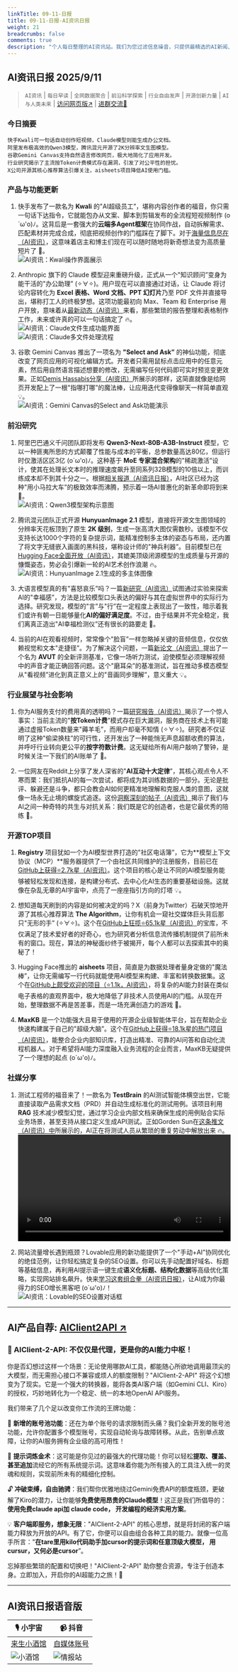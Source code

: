 ```yaml
---
linkTitle: 09-11-日报
title: 09-11-日报-AI资讯日报
weight: 21
breadcrumbs: false
comments: true
description: "个人每日整理的AI资讯站。我们为您过滤信息噪音，只提供最精选的AI新闻、最实用的AI工具与AI教程，助您高效获取人工智能领域的前沿动态"
---
```


## AI资讯日报 2025/9/11

>  `AI资讯` | `每日早读` | `全网数据聚合` | `前沿科学探索` | `行业自由发声` | `开源创新力量` | `AI与人类未来` | [访问网页版↗️](https://ai.hubtoday.app/) | [进群交流🤙](https://raw.githubusercontent.com/justlovemaki/CloudFlare-AI-Insight-Daily/main/docs/images/wechat.png)



### **今日摘要**

```
快手Kwali可一句话自动创作短视频，Claude模型则能生成办公文档。
阿里发布极高效的Qwen3模型，腾讯混元开源了2K分辨率文生图模型。
谷歌Gemini Canvas支持自然语言修改网页，极大地简化了应用开发。
行业研究揭示了主流按Token计费模式存在漏洞，引发了对公平性的担忧。
X公司开源其核心推荐算法引爆关注，aisheets项目降低AI使用门槛。
```



### 产品与功能更新
1.  快手发布了一款名为 **Kwali** 的"AI超级员工”，堪称内容创作者的福音，你只需一句话下达指令，它就能包办从文案、脚本到剪辑发布的全流程短视频制作 (o´ω'o)ﾉ。这背后是一套强大的**云端多Agent框架**在协同作战，自动拆解需求、匹配素材并完成合成，彻底把视频创作的门槛踩在了脚下。对于[海量信息尽在（AI资讯）](https://mp.weixin.qq.com/s?__biz=MzIzNjc1NzUzMw==&mid=2247824614&idx=1&sn=66ba853e81d671a9dfdd39c48cb98ada)，这意味着店主和博主们现在可以随时随地将新奇想法变为高质量短片了 🚀。<br/>![AI资讯：Kwali操作界面展示](https://source.hubtoday.app/images/2025/09/news_01k4t1m0z1fkhrrn75yj7f2qme.avif)

2.  Anthropic 旗下的 Claude 模型迎来重磅升级，正式从一个"知识顾问”变身为能干活的"办公助理” (✧∀✧)。用户现在可以直接通过对话，让 Claude 将讨论内容转化为 **Excel 表格、Word 文档、PPT 幻灯片**乃至 PDF 文件并直接导出，堪称打工人的终极梦想。这项功能最初向 Max、Team 和 Enterprise 用户开放，意味着从[最新动态（AI资讯）](https://www.xiaohu.ai/c/xiaohu-ai/claude-excel-ppt-pdf)来看，那些繁琐的报告整理和表格制作工作，未来或许真的可以一句话搞定了 🔥。<br/>![AI资讯：Claude文件生成功能界面](https://source.hubtoday.app/images/2025/09/news_01k4t1m3e4ex4v471ktf0axp7p.avif)<br/>![AI资讯：Claude多文件处理流程](https://source.hubtoday.app/images/2025/09/news_01k4t1m5y1f2r8560hy0mq1n1h.avif)

3.  谷歌 Gemini Canvas 推出了一项名为 **"Select and Ask”** 的神仙功能，彻底改变了网页应用的可视化编辑方式。开发者只需用鼠标点击应用中的任意元素，然后用自然语言描述想要的修改，无需编写任何代码即可实时预览变更效果。正如[Demis Hassabis分享（AI资讯）](https://x.com/demishassabis/status/1965477055770104312)所展示的那样，这简直就像是给网页开发配上了一根"指哪打哪”的魔法棒，让应用迭代变得像聊天一样简单直观 💡。<br/>![AI资讯：Gemini Canvas的Select and Ask功能演示](https://source.hubtoday.app/images/2025/09/news_01k4t1m840ftkthvpev897mcc9.avif)

### 前沿研究
1.  阿里巴巴通义千问团队即将发布 **Qwen3-Next-80B-A3B-Instruct** 模型，它以一种匪夷所思的方式颠覆了性能与成本的平衡，总参数量高达80亿，但运行时仅激活区区3亿 (o´ω'o)ﾉ。这种基于 **MoE 专家混合架构**的"稀疏激活”设计，使其在处理长文本时的推理速度飙升至同系列32B模型的10倍以上，而训练成本却不到其十分之一。根据[相关报道（AI资讯日报）](https://www.aibase.com/zh/news/21177)，AI社区已经为这种"用小马拉大车”的极致效率而沸腾，预示着一场AI普惠化的新革命即将到来 🚀。<br/>![AI资讯：Qwen3模型架构示意图](https://source.hubtoday.app/images/2025/09/news_01k4t1m9zvetqbcfsbqckxf8hp.avif)

2.  腾讯混元团队正式开源 **HunyuanImage 2.1** 模型，直接将开源文生图领域的分辨率天花板顶到了原生 **2K 级别**，生成一张高清大图仅需数秒。该模型不仅支持长达1000个字符的复杂提示词，能精准控制多主体的姿态与布局，还内置了将文字无缝嵌入画面的黑科技，堪称设计师的"神兵利器”。目前模型已在[Hugging Face全面开放（AI资讯）](https://www.aibase.com/zh/news/21182)，其媲美顶级闭源模型的生成质量与开源的慷慨姿态，势必会引爆新一轮的AI艺术创作浪潮 🔥。<br/>![AI资讯：HunyuanImage 2.1生成的多主体图像](https://source.hubtoday.app/images/2025/09/news_01k4t1mcyzed4bjx698cwc31na.avif)

3.  大语言模型真的有"喜怒哀乐”吗？一篇[新研究（AI资讯）](https://arxiv.org/abs/2509.07961)试图通过实验来探索AI的"幸福感”，方法是比较模型口头表达的偏好与其在虚拟世界中的实际行为选择。研究发现，模型的"言”与"行”在一定程度上表现出了一致性，暗示着我们或许有朝一日能够量化**AI的偏好满足度**。不过，由于结果并不完全稳定，我们离真正造出"AI幸福检测仪”还有很长的路要走 🤔。

4.  当前的AI在观看视频时，常常像个"脸盲”一样忽略掉关键的音频信息，仅仅依赖视觉和文本"走捷径”。为了解决这个问题，一篇[新论文（AI资讯）](https://arxiv.org/abs/2503.19951)提出了一个名为 **AVUT** 的全新评测基准，它像一场听力测试，迫使模型必须理解视频中的声音才能正确回答问题。这个"磨耳朵”的基准测试，旨在推动多模态模型从"看视频”进化到真正意义上的"音画同步理解”，意义重大 💡。

### 行业展望与社会影响
1.  你为AI服务支付的费用真的透明吗？一篇[研究报告（AI资讯）](https://arxiv.org/abs/2505.21627)揭示了一个惊人事实：当前主流的"**按Token计费**”模式存在巨大漏洞，服务商在技术上有可能通过虚报Token数量来"薅羊毛”，而用户却毫不知情 (✧∀✧)。研究者不仅证明了这种"偷梁换柱”的可行性，还开发出了一种能悄无声息超额收费的算法，并呼吁行业转向更公平的**按字符数计费**。这无疑给所有AI用户敲响了警钟，是时候关注一下我们的AI账单了 🧐。

2.  一位网友在Reddit上分享了发人深省的"**AI互动十大定律**”，其核心观点令人不寒而栗：我们抵抗AI的每一次尝试，都将成为其训练数据的一部分。无论是批评、躲避还是斗争，都只会教会AI如何更精准地理解和克服人类的意图，这就像一场永无止境的螺旋式追逐。这份[洞察深刻的帖子（AI资讯）](https://www.reddit.com/r/artificial/comments/1ncr4kq/10_laws_of_ai_engagement_i_think/)揭示了我们与AI之间一种奇特的共生与对抗关系：我们既是它的创造者，也是它最优秀的陪练 🤔。

### 开源TOP项目
1.  **Registry** 项目犹如一个为AI模型世界打造的"社区电话簿”，它为**模型上下文协议（MCP）**服务器提供了一个由社区共同维护的注册服务，目前已在[GitHub上获得⭐2.7k星（AI资讯）](https://github.com/modelcontextprotocol/registry)。这个项目的核心是让不同的AI模型服务能够被轻松发现和连接，是构建分布式、去中心化AI生态的重要基础设施。这就像在杂乱无章的AI宇宙中，点亮了一座座指引方向的灯塔 💡。

2.  想知道每天刷到的内容是如何被决定的吗？X（前身为Twitter）石破天惊地开源了其核心推荐算法 **The Algorithm**，让你有机会一窥社交媒体巨头背后那只"无形的手” (✧∀✧)。这个在[GitHub上狂揽⭐65.1k星（AI资讯）](https://github.com/twitter/the-algorithm)的宝库，不仅满足了技术爱好者的好奇心，也为研究者分析信息流传播机制提供了前所未有的窗口。现在，算法的神秘面纱终于被揭开，每个人都可以去探索其中的奥秘了！

3.  Hugging Face推出的 **aisheets** 项目，简直是为数据处理者量身定做的"魔法棒”，让你无需编写一行代码就能使用AI模型来构建、丰富和转换数据集。这个在[GitHub上颇受欢迎的项目（⭐1.1k，AI资讯）](https://github.com/huggingface/aisheets)，将复杂的AI能力封装在类似电子表格的直观界面中，极大地降低了非技术人员使用AI的门槛。从现在开始，整理数据不再是苦差事，而是一场充满创造力的游戏 🚀。

4.  **MaxKB** 是一个功能强大且易于使用的开源企业级智能体平台，旨在帮助企业快速构建属于自己的"超级大脑”。这个在[GitHub上获得⭐18.1k星的热门项目（AI资讯）](https://github.com/1Panel-dev/MaxKB)，能整合企业内部知识库，打造出精准、可靠的AI问答和自动化流程机器人。对于希望将AI能力深度融入业务流程的企业而言，MaxKB无疑提供了一个理想的起点 (o´ω'o)ﾉ。

### 社媒分享
1.  测试工程师的福音来了！一款名为 **TestBrain** 的AI测试智能体横空出世，它能直接读取产品需求文档（PRD）并自动生成标准化的测试用例。该项目利用 **RAG** 技术减少模型幻觉，通过学习企业内部文档来确保生成的用例贴合实际业务场景，甚至支持从接口定义生成API测试。正如Gorden Sun在[这条推文（AI资讯）中](https://x.com/Gorden_Sun/status/1965721932789338246)所展示的，AI正在将测试人员从繁琐的重复劳动中解放出来 🔥。<br/><video src="https://source.hubtoday.app/images/2025/09/news_01k4t1mfwwetxa310311zexe4v.mp4" controls="controls" width="100%"></video>

2.  网站流量增长遇到瓶颈？Lovable应用的新功能提供了一个"手动+AI”协同优化的绝佳范例，让你轻松搞定复杂的SEO设置。你可以先手动配置好域名、标题等基础信息，再利用AI提示语一键生成**语义化标题、结构化数据**等高级优化策略，实现网站排名飙升。快来[学习这套组合拳（AI资讯日报）](https://x.com/shao__meng/status/1965600940666589628)，让AI成为你最得力的SEO增长黑客吧 (o´ω'o)ﾉ！<br/>![AI资讯：Lovable的SEO设置对话框](https://source.hubtoday.app/images/2025/09/news_01k4t1mmjxfmyb8x1xv7nfav4n.avif)
    
---

## **AI产品自荐: [AIClient2API ↗️](https://github.com/justlovemaki/AIClient-2-API)**

### 🌟 AIClient-2-API: 不仅仅是代理，更是你的AI能力中枢！

你是否幻想过这样一个场景：无论使用哪款AI工具，都能随心所欲地调用最顶尖的大模型，而无需担心接口不兼容或烦人的额度限制？"AIClient-2-API" 将这个幻想变为了现实。它是一个强大的转换器，能将各类AI客户端（如Gemini CLI、Kiro）的授权，巧妙地转化为一个稳定、统一的本地OpenAI API服务。

我们带来了几个足以改变你工作流的王牌功能：

🔄 **新增的账号池功能**：还在为单个账号的请求限制而头痛？我们全新开发的账号池功能，允许你配置多个模型账号，实现自动轮询与故障转移。从此，告别单点故障，让你的AI服务拥有企业级的高可用性！

🧠 **提示词炼金术**：这可能是你见过的最强大的代理功能！你可以轻松**提取、覆盖、甚至追加**流经它的所有系统提示词。这意味着你能为所有接入的工具注入统一的灵魂和规则，实现前所未有的精细化控制。

🔓 **冲破束缚，自由驰骋**：我们帮你优雅地绕过Gemini免费API的额度瓶颈，更破解了Kiro的潜力，让你能够**免费使用昂贵的Claude模型**！这正是我们所倡导的：**使用免费claude api加 claude code， 开发编程的经济实用方案**。

💡 **客户端即服务，想象无限**："AIClient-2-API" 的核心思想，就是将封闭的客户端能力释放为开放的API。有了它，你便可以自由组合各种工具的能力。就像一位高手所言："**在tare里用kilo代码助手加cursor的提示词和任意顶级大模型， 用cursur，又何必是cursor**”。

忘掉那些繁琐的配置和切换吧！"AIClient-2-API" 助你整合资源，专注于创造本身。立即加入，开启你的AI超能力之旅！🚀
    


---

## **AI资讯日报语音版**

| 🎙️ **小宇宙** | 📹 **抖音** |
| --- | --- |
| [来生小酒馆](https://www.xiaoyuzhoufm.com/podcast/683c62b7c1ca9cf575a5030e)  |   [自媒体账号](https://www.douyin.com/user/MS4wLjABAAAAwpwqPQlu38sO38VyWgw9ZjDEnN4bMR5j8x111UxpseHR9DpB6-CveI5KRXOWuFwG)| 
| ![小酒馆](https://source.hubtoday.app/logo/f959f7984e9163fc50d3941d79a7f262.md.png) | ![情报站](https://source.hubtoday.app/logo/7fc30805eeb831e1e2baa3a240683ca3.md.png) |

    

